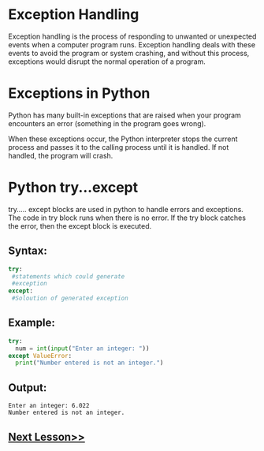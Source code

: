 # Exception Handling
Exception handling is the process of responding to unwanted or unexpected events when a computer program runs. Exception handling deals with these events to avoid the program or system crashing, and without this process, exceptions would disrupt the normal operation of a program.
# Exceptions in Python
Python has many built-in exceptions that are raised when your program encounters an error (something in the program goes wrong).

When these exceptions occur, the Python interpreter stops the current process and passes it to the calling process until it is handled. If not handled, the program will crash.

# Python try...except
try….. except blocks are used in python to handle errors and exceptions. The code in try block runs when there is no error. If the try block catches the error, then the except block is executed. 

 ## Syntax:
 ```python
 try:
  #statements which could generate 
  #exception
except:
  #Soloution of generated exception
```
## Example:
```python
try:
  num = int(input("Enter an integer: "))
except ValueError:
  print("Number entered is not an integer.")
 ```

## Output:
```
Enter an integer: 6.022
Number entered is not an integer.
```

## [Next Lesson>>](https://replit.com/@codewithharry/37-Day37-Finally-keyword)